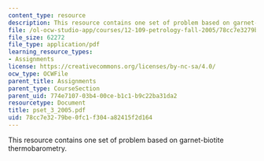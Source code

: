```yaml
---
content_type: resource
description: This resource contains one set of problem based on garnet-biotite thermobarometry.
file: /ol-ocw-studio-app/courses/12-109-petrology-fall-2005/78cc7e3279be0fc1f304a82415f2d164_pset_3_2005.pdf
file_size: 62272
file_type: application/pdf
learning_resource_types:
- Assignments
license: https://creativecommons.org/licenses/by-nc-sa/4.0/
ocw_type: OCWFile
parent_title: Assignments
parent_type: CourseSection
parent_uid: 774e7107-03b4-00ce-b1c1-b9c22ba31da2
resourcetype: Document
title: pset_3_2005.pdf
uid: 78cc7e32-79be-0fc1-f304-a82415f2d164
---
```

This resource contains one set of problem based on garnet-biotite thermobarometry.